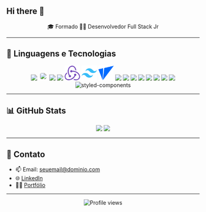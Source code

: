## Hi there 👋

<!--
**bgioradelta/bgioradelta** is a ✨ _special_ ✨ repository because its `README.md` (this file) appears on your GitHub profile.

Here are some ideas to get you started:

- 🔭 I’m currently working on ...
- 🌱 I’m currently learning ...
- 👯 I’m looking to collaborate on ...
- 🤔 I’m looking for help with ...
- 💬 Ask me about ...
- 📫 How to reach me: ...
- 😄 Pronouns: ...
- ⚡ Fun fact: ...
-->

<p align="center">
  🎓 Formado
  👨‍💻 Desenvolvedor Full Stack Jr
</p>

---

## 🚀 Linguagens e Tecnologias

<p align="center">
  <img src="https://cdn.jsdelivr.net/gh/devicons/devicon/icons/react/react-original.svg" height="40"/>
  <img src="https://cdn.jsdelivr.net/gh/devicons/devicon/icons/nextjs/nextjs-original.svg" height="40" style="background-color: white; padding: 4px; border-radius: 8px"/>
  <img src="https://cdn.jsdelivr.net/gh/devicons/devicon/icons/typescript/typescript-original.svg" height="40"/>
  <img src="https://cdn.jsdelivr.net/gh/devicons/devicon/icons/javascript/javascript-original.svg" height="40"/>
  <img src="https://raw.githubusercontent.com/devicons/devicon/master/icons/redux/redux-original.svg" height="40"/>
  <img src="https://raw.githubusercontent.com/devicons/devicon/master/icons/tailwindcss/tailwindcss-plain.svg" height="40"/>
  <img src="https://raw.githubusercontent.com/devicons/devicon/master/icons/vite/vite-original.svg" height="40"/>
  <img src="https://cdn.jsdelivr.net/gh/devicons/devicon/icons/nodejs/nodejs-original.svg" height="40"/>
  <img src="https://cdn.jsdelivr.net/gh/devicons/devicon/icons/git/git-original.svg" height="40"/>
  <img src="https://cdn.jsdelivr.net/gh/devicons/devicon/icons/github/github-original.svg" height="40"/>
  <img src="https://cdn.jsdelivr.net/gh/devicons/devicon/icons/jest/jest-plain.svg" height="40"/>
  <img src="https://cdn.jsdelivr.net/gh/devicons/devicon/icons/html5/html5-original.svg" height="40"/>
  <img src="https://cdn.jsdelivr.net/gh/devicons/devicon/icons/css3/css3-original.svg" height="40"/>
  <img src="https://cdn.jsdelivr.net/gh/devicons/devicon/icons/postgresql/postgresql-original.svg" height="40"/>
  <img src="https://cdn.jsdelivr.net/gh/devicons/devicon/icons/express/express-original.svg" height="40"/>
  <img src="https://styled-components.com/logo.png" alt="styled-components" height="40" />
</p>

---

## 📊 GitHub Stats

<p align="center">
  <img src="https://github-readme-stats.vercel.app/api?username=bgioradelta&show_icons=true&theme=react&locale=pt-br" height="180"/>
  <img src="https://github-readme-stats.vercel.app/api/top-langs/?username=bgioradelta&layout=compact&theme=react&langs_count=8" height="180"/>
</p>

---

## 💬 Contato

- 📫 Email: seuemail@dominio.com
- 🌐 [LinkedIn](https://linkedin.com/in/seu-usuario)
- 🧑‍💻 [Portfólio](https://seusite.com)

---

<p align="center">
  <img src="https://komarev.com/ghpvc/?username=bgioradelta&color=blue" alt="Profile views" />
</p>
